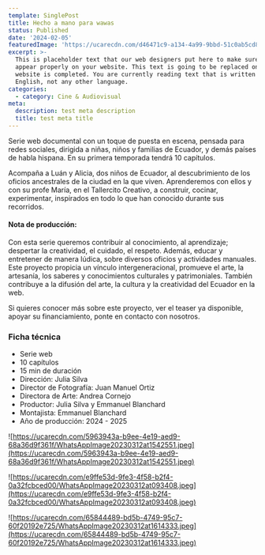 ```yaml
---
template: SinglePost
title: Hecho a mano para wawas
status: Published
date: '2024-02-05'
featuredImage: 'https://ucarecdn.com/d46471c9-a134-4a99-9bbd-51c0ab5cd8b1/'
excerpt: >-
  This is placeholder text that our web designers put here to make sure words
  appear properly on your website. This text is going to be replaced once the
  website is completed. You are currently reading text that is written in
  English, not any other language.
categories:
  - category: Cine & Audiovisual
meta:
  description: test meta description
  title: test meta title
---
```


Serie web documental con un toque de puesta en escena, pensada para redes sociales, dirigida a niñas, niños y familias de Ecuador, y demás países de habla hispana. En su primera temporada tendrá 10 capítulos.

Acompaña a Luán y Alicia, dos niños de Ecuador, al descubrimiento de los oficios ancestrales de la ciudad en la que viven. Aprenderemos con ellos y con su profe María, en el Tallercito Creativo, a construir, cocinar, experimentar, inspirados en todo lo que han conocido durante sus recorridos.

#### Nota de producción:

Con esta serie queremos contribuir al conocimiento, al aprendizaje; despertar la creatividad, el cuidado, el respeto. Además, educar y entretener de manera lúdica, sobre diversos oficios y actividades manuales. Este proyecto propicia un vínculo intergeneracional, promueve el arte, la artesanía, los saberes y conocimientos culturales y patrimoniales. También contribuye a la difusión del arte, la cultura y la creatividad del Ecuador en la web.

Si quieres conocer más sobre este proyecto, ver el teaser ya disponible, apoyar su financiamiento, ponte en contacto con nosotros.

### Ficha técnica

- Serie web
- 10 capítulos
- 15 min de duración
- Dirección: Julia Silva
- Director de Fotografía: Juan Manuel Ortiz
- Directora de Arte: Andrea Cornejo
- Productor: Julia Silva y Emmanuel Blanchard
- Montajista: Emmanuel Blanchard
- Año de producción: 2024 - 2025

![https://ucarecdn.com/5963943a-b9ee-4e19-aed9-68a36d9f361f/WhatsAppImage20230312at1542551.jpeg](https://ucarecdn.com/5963943a-b9ee-4e19-aed9-68a36d9f361f/WhatsAppImage20230312at1542551.jpeg)

![https://ucarecdn.com/e9ffe53d-9fe3-4f58-b2f4-0a32fcbced00/WhatsAppImage20230312at093408.jpeg](https://ucarecdn.com/e9ffe53d-9fe3-4f58-b2f4-0a32fcbced00/WhatsAppImage20230312at093408.jpeg)

![https://ucarecdn.com/65844489-bd5b-4749-95c7-60f20192e725/WhatsAppImage20230312at1614333.jpeg](https://ucarecdn.com/65844489-bd5b-4749-95c7-60f20192e725/WhatsAppImage20230312at1614333.jpeg)
